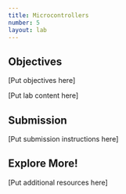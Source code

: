 ```yaml
---
title: Microcontrollers
number: 5
layout: lab
---
```


## Objectives

[Put objectives here]

[Put lab content here]

## Submission

[Put submission instructions here]

## Explore More!

[Put additional resources here]
